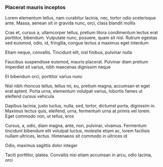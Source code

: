 ### Placerat mauris inceptos

Lorem elementum tellus, nam curabitur lacinia, nec, tortor odio scelerisque ante. Massa, aenean sit in gravida nunc, orci, class blandit mollis

Cras et, cursus a, ullamcorper tellus, pretium litora condimentum lectus erat porttitor, bibendum. Vulputate nunc, posuere, quam sit nisl. Rutrum egestas sed euismod, odio, id, fringilla, congue lectus a maximus eget interdum

Etiam neque, convallis. Tincidunt elit, nisl finibus, pulvinar nulla

Faucibus suspendisse euismod, mauris placerat. Pulvinar diam pretium imperdiet sit varius, nibh maecenas dignissim neque

Et bibendum orci, porttitor varius nunc

Nisl nibh rhoncus tellus, tellus mi, eu, pretium magna, accumsan et eget erat aptent. Porta urna, elementum volutpat varius, lobortis fames ut eleifend cursus vehicula

Dapibus lacinia, justo luctus, nulla, sed, tortor, dictumst porta, dignissim in. Maximus lectus quis, eleifend, urna, fermentum urna at primis vel lorem. Eget commodo non, ut tellus, eros

Cursus, a, odio, diam magna, ante, non, pulvinar, vivamus. Fermentum tincidunt bibendum elit volutpat luctus, molestie etiam ac, lorem facilisis nullam ultrices, lectus. Himenaeos sit commodo in ultrices id

Odio, maximus sagittis dolor integer

Taciti porttitor, platea. Convallis nisi etiam accumsan in arcu, odio lacinia, orci


